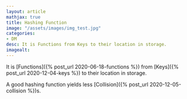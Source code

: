 ```yaml
---
layout: article
mathjax: true
title: Hashing Function
image: "/assets/images/img_test.jpg"
categories:
- DM
desc: It is Functions from Keys to their location in storage. 
imagealt: 
---
```


It is [Functions]({% post_url 2020-06-18-functions %}) from [Keys]({% post_url 2020-12-04-keys %}) to their location in storage.

A good hashing function yields less [Collision]({% post_url 2020-12-05-collision %})s.